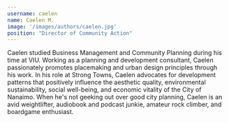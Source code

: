 ```yaml
---
username: caelen
name: Caelen M.
image: '/images/authors/caelen.jpg'
position: "Director of Community Action"
---
```


Caelen studied Business Management and Community Planning during his time at VIU. Working as a planning and development consultant, Caelen passionately promotes placemaking and urban design principles through his work. In his role at Strong Towns, Caelen advocates for development patterns that positively influence the aesthetic quality, environmental sustainability, social well-being, and economic vitality of the City of Nanaimo. When he's not geeking out over good city planning, Caelen is an avid weightlifter, audiobook and podcast junkie, amateur rock climber, and boardgame enthusiast. 
